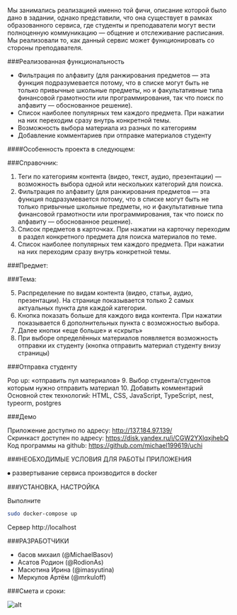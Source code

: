 Мы занимались реализацией именно той фичи, описание которой было дано в задании, однако представили, что она существует в рамках образованного сервиса, где студенты и преподаватели могут вести полноценную коммуникацию — общение и отслеживание расписания. Мы реализовали то, как данный сервис может функционировать со стороны преподавателя.

###Реализованная функциональность

- Фильтрация по алфавиту (для ранжирования предметов — эта функция подразумевается потому, что в списке могут быть не только привычные школьные предметы, но и факультативные типа финансовой грамотности или программирования, так что поиск по алфавиту — обоснованное решение).
- Список наиболее популярных тем каждого предмета. При нажатии на них переходим сразу внутрь конкретной темы.
- Возможность выбора материала из разных по категориям 
- Добавление комментариев при отправке материалов студенту 

####Особенность проекта в следующем:

###Справочник: 

 1. Теги по категориям контента (видео, текст, аудио, презентации) — возможность выбора одной или нескольких категорий для поиска. 
 2. Фильтрация по алфавиту (для ранжирования предметов — эта функция подразумевается потому, что в списке могут быть не только привычные школьные предметы, но и факультативные типа финансовой грамотности или программирования, так что поиск по алфавиту — обоснованное решение).
 3. Список предметов в карточках. При нажатии на карточку переходим в раздел конкретного предмета для поиска материалов по теме. 
 4. Список наиболее популярных тем каждого предмета. При нажатии на них переходим сразу внутрь конкретной темы.
 
###Предмет: 

###Тема:

 5. Распределение по видам контента (видео, статьи, аудио, презентации). На странице показывается только 2 самых актуальных пункта для каждой категории. 
 6. Кнопка показать больше для каждого вида контента. При нажатии показывается 6 дополнительных пункта с возможностью выбора. 
 7. Далее кнопки «еще больше» и «скрыть» 
 8. При выборе определённых материалов появляется возможность отправки их студенту (кнопка отправить материал студенту внизу страницы)
 
###Отправка студенту 

Pop up: «отправить пул материалов» 
 9. Выбор студента/студентов которым нужно отправить материал 
 10. Добавить комментарий
Основной стек технологий:
HTML, CSS, JavaScript, TypeScript, nest, typeorm, postgres

###Демо

Приложение доступно по адресу: http://137.184.97.139/ \
Скринкаст доступен по адресу: https://disk.yandex.ru/i/CGW2YXlqxjhebQ \
Код программы на github: https://github.com/michael199619/uchi

###НЕОБХОДИМЫЕ УСЛОВИЯ ДЛЯ РАБОТЫ ПРИЛОЖЕНИЯ

⦁	развертывание сервиса производится в docker

###УСТАНОВКА, НАСТРОЙКА

Выполните
```sh
sudo docker-compose up
```
Сервер http://localhost

###РАЗРАБОТЧИКИ

- басов михаил (@MichaelBasov)
- Асатов Родион (@RodionAs)
- Масютина Ирина (@imasyutina)
- Меркулов Артём (@mrkuloff)

###Смета и сроки:

![alt](https://i.ibb.co/w42t99v/image.jpg)